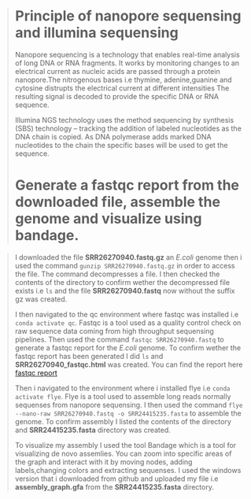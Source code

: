 ># **Principle of nanopore sequensing and illumina sequensing**
>
>Nanopore sequencing is a technology that enables real-time analysis of long DNA or RNA fragments. It works by monitoring changes to an electrical current as nucleic acids are passed through a protein nanopore.The nitrogenous bases i.e thymine, adenine,guanine and cytosine distrupts the electrical current at different intensities The resulting signal is decoded to provide the specific DNA or RNA sequence.
>
>Illumina NGS technology uses the method sequencing by synthesis (SBS) technology – tracking the addition of labeled nucleotides as the DNA chain is copied. As DNA polymerase adds marked DNA nucleotides to the chain the specific bases will be used to get the sequence.
># **Generate a fastqc report from the downloaded file, assemble the genome and visualize using bandage.**

> I downloaded the file **SRR26270940.fastq.gz** an *E.coli* genome then i used the command  `gunzip SRR26270940.fastq.gz` in order to access the file. The command decompresses a file.
> I then checked the contents of the directory to confirm wether the decompressed file exists i.e `ls` and the file **SRR26270940.fastq** now without the suffix gz was created.
> 
> I then navigated to the qc environment where fastqc was installed i.e  `conda activate qc`. Fastqc is a tool used as a quality control check on raw sequence data coming from high throughput sequensing pipelines. Then used the command `fastqc SRR26270940.fastq` to generate a fastqc report for the *E.coli* genome.
> To confirm wether the fastqc report has been generated I did `ls` and **SRR26270940_fastqc.html**  was created. You can find the report here  [fastqc report](file://wsl.localhost/Ubuntu-22.04/home/karencherono/SRR26270940_fastqc.html)
>
> Then i navigated to the environment where i installed flye i.e `conda activate flye`. Flye is a tool used to assemble long reads normally sequenses from nanopore sequensing. I then used the command `flye --nano-raw SRR26270940.fastq -o SRR24415235.fasta` to assemble the genome. To confirm assembly I listed the contents of the directory and **SRR24415235.fasta** directory was created.
>
> To visualize my assembly I used the tool Bandage which is a tool for visualizing de novo assemlies. You can zoom into specific areas of the graph and interact with it by moving nodes, adding labels,changing colors and extracting sequenses. I used the windows version that i downloaded from github and uploaded my file i.e **assembly_graph.gfa** from the **SRR24415235.fasta** directory.
